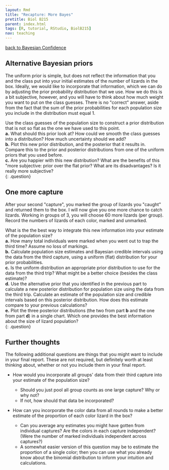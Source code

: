 ```yaml
---
layout: Rmd
title: "Recapture: More Bayes"
pretitle: Biol B215
parent: index.html
tags: [R, tutorial, RStudio, BiolB215]
nav: teaching
---
```


[back to Bayesian Confidence](capture_recapture4.html)




##  Alternative Bayesian priors
The uniform prior is simple, but does not reflect the information that you and the class put into your initial estimates of the number of lizards in the box. Ideally, we would like to incorporate that information, which we can do by adjusting the prior probability distribution that we use. How we do this is a bit subjective, however, and you will have to think about how much weight you want to put on the class guesses. There is no "correct" answer, aside from the fact that the sum of the prior probabilities for each population size you include in the distribution must equal 1.

Use the class guesses of the population size to construct a prior distribution that is not so flat as the one we have used to this point.  
**a.**  What should this prior look at? How could we smooth the class guesses into a distribution? How much uncertainty should we add?  
**b.**  Plot this new prior distribution, and the posterior that it results in. Compare this to the prior and posterior distributions from one of the uniform priors that you used before.  
**c.**  Are you happier with this new distribution? What are the benefits of this "more subjective: prior over the flat prior? What are its disadvantages? Is it really more subjective?  
{: .question}

## One more capture
After your second "capture", you marked the group of lizards you "caught" and returned them to the box. I will now give you one more chance to catch lizards. Working in groups of 3, you will choose 60 more lizards (per group). Record the numbers of lizards of each color, marked and unmarked. 

What is the the best way to integrate this new information into your estimate of the population size?  
**a.**  How many total individuals were marked when you went out to trap the third time? Assume no loss of markings.  
**b.**  Calculate population size estimates and Bayesian credible intervals using the data from the third capture, using a uniform (flat) distribution for your prior probabilities.  
**c.**  Is the uniform distribution an appropriate prior distribution to use for the data from the third trip? What might be a better choice (besides the class estimate)?  
**d.**  Use the alternative prior that you identified in the previous part to calculate a new posterior distribution for population size using the data from the third trip. Calculate an estimate of the population size and credible intervals based on this posterior distribution. How does this estimate compare to your previous calculations?   
**e.**  Plot the three posterior distributions (the two from part **b** and the one from part **d**) in a single chart. Which one provides the best information about the size of lizard population?    
{: .question}

## Further thoughts
The following additional questions are things that you might want to include in your final report. These are not required, but definitely worth at least thinking about, whether or not you include them in your final report. 

* How would you incorporate all groups' data from their third capture into your estimate of the population size? 
  * Should you just pool all group counts as one large capture? Why or why not?
  * If not, how should that data be incorporated?
  
* How can you incorporate the color data from all rounds to make a better estimate of the proportion of each color lizard in the box? 
  * Can you average any estimates you might have gotten from individual captures? Are the colors in each capture independent? (Were the number of marked individuals independent across captures?) 
  * A somewhat easier version of this question may be to estimate the proportion of a single color; then you can use what you already know about the binomial distribution to inform your  intuition and calculations.

